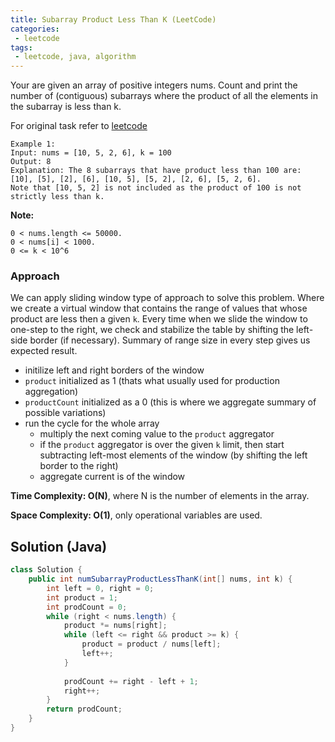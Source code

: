 ```yaml
---
title: Subarray Product Less Than K (LeetCode)
categories:
 - leetcode
tags:
 - leetcode, java, algorithm
---
```


Your are given an array of positive integers nums. Count and print the number of (contiguous) subarrays where the product of all the elements in the subarray is less than k.

For original task refer to [leetcode](https://leetcode.com/problems/subarray-product-less-than-k/)


```
Example 1:
Input: nums = [10, 5, 2, 6], k = 100
Output: 8
Explanation: The 8 subarrays that have product less than 100 are: [10], [5], [2], [6], [10, 5], [5, 2], [2, 6], [5, 2, 6].
Note that [10, 5, 2] is not included as the product of 100 is not strictly less than k.
```

**Note:**
```
0 < nums.length <= 50000.
0 < nums[i] < 1000.
0 <= k < 10^6
```

###  Approach

We can apply sliding window type of approach to solve this problem. Where we create a virtual window that contains the range of values that whose product are less then a given `k`. Every time when we slide the window to one-step to the right, we check and stabilize the table by shifting the left-side border (if necessary). Summary of range size in every step gives us expected result.

- initilize left and right borders of the window
- `product` initialized as 1 (thats what usually used for production aggregation)
- `productCount` initialized as a 0 (this is where we aggregate summary of possible variations)
- run the cycle for the whole array 
    - multiply the next coming value to the `product` aggregator
    - if the `product` aggregator is over the given `k` limit, then start subtracting left-most elements of the window (by shifting the left border to the right)
    - aggregate current is of the window

**Time Complexity: O(N)**, where N is the number of elements in the array.

**Space Complexity: O(1)**, only operational variables are used.

## Solution (Java)

```java
class Solution {
    public int numSubarrayProductLessThanK(int[] nums, int k) {
        int left = 0, right = 0;
        int product = 1;
        int prodCount = 0;
        while (right < nums.length) {
            product *= nums[right];
            while (left <= right && product >= k) {
                product = product / nums[left];
                left++;
            }
            
            prodCount += right - left + 1;
            right++;
        }
        return prodCount;
    }
}
```